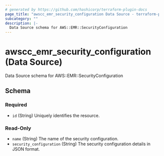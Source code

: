 ```yaml
---
# generated by https://github.com/hashicorp/terraform-plugin-docs
page_title: "awscc_emr_security_configuration Data Source - terraform-provider-awscc"
subcategory: ""
description: |-
  Data Source schema for AWS::EMR::SecurityConfiguration
---
```


# awscc_emr_security_configuration (Data Source)

Data Source schema for AWS::EMR::SecurityConfiguration



<!-- schema generated by tfplugindocs -->
## Schema

### Required

- `id` (String) Uniquely identifies the resource.

### Read-Only

- `name` (String) The name of the security configuration.
- `security_configuration` (String) The security configuration details in JSON format.
